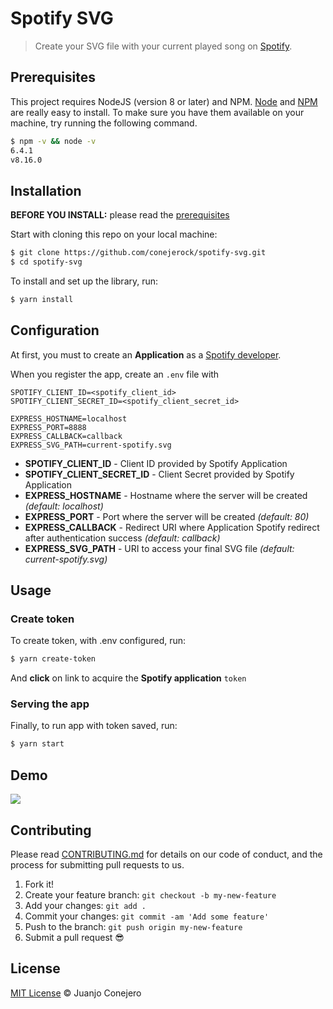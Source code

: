 # Spotify SVG

> Create your SVG file with your current played song on [Spotify](https://spotify.com).

## Prerequisites

This project requires NodeJS (version 8 or later) and NPM.
[Node](http://nodejs.org/) and [NPM](https://npmjs.org/) are really easy to install.
To make sure you have them available on your machine,
try running the following command.

```sh
$ npm -v && node -v
6.4.1
v8.16.0
```

## Installation

**BEFORE YOU INSTALL:** please read the [prerequisites](#prerequisites)

Start with cloning this repo on your local machine:

```sh
$ git clone https://github.com/conejerock/spotify-svg.git
$ cd spotify-svg
```

To install and set up the library, run:

```sh
$ yarn install
```

## Configuration

At first, you must to create an **Application** as a [Spotify developer](https://developer.spotify.com/dashboard/applications).

When you register the app, create an `.env` file with

```dotenv
SPOTIFY_CLIENT_ID=<spotify_client_id>
SPOTIFY_CLIENT_SECRET_ID=<spotify_client_secret_id>

EXPRESS_HOSTNAME=localhost 
EXPRESS_PORT=8888 
EXPRESS_CALLBACK=callback 
EXPRESS_SVG_PATH=current-spotify.svg 
```

* **SPOTIFY_CLIENT_ID** - Client ID provided by Spotify Application
* **SPOTIFY_CLIENT_SECRET_ID** - Client Secret provided by Spotify Application
* **EXPRESS_HOSTNAME** - Hostname where the server will be created *(default: localhost)*
* **EXPRESS_PORT** - Port where the server will be created *(default: 80)*
* **EXPRESS_CALLBACK** - Redirect URI where Application Spotify redirect after authentication success *(default: callback)*
* **EXPRESS_SVG_PATH** - URI to access your final SVG file *(default: current-spotify.svg)*

## Usage
### Create token
To create token, with .env configured, run:
```sh
$ yarn create-token
```
And **click** on link to acquire the **Spotify application** `token`

### Serving the app
Finally, to run app with token saved, run:

```sh
$ yarn start
```

## Demo
![](http://localhost/current-spotify.svg)


## Contributing

Please read [CONTRIBUTING.md](https://github.com/github/docs/blob/main/CONTRIBUTING.md) for details on our code of conduct, and the process for submitting pull requests to us.

1.  Fork it!
2.  Create your feature branch: `git checkout -b my-new-feature`
3.  Add your changes: `git add .`
4.  Commit your changes: `git commit -am 'Add some feature'`
5.  Push to the branch: `git push origin my-new-feature`
6.  Submit a pull request :sunglasses:


## License

[MIT License](https://github.com/conejerock/spotify-svg/blob/main/LICENSE) © Juanjo Conejero
